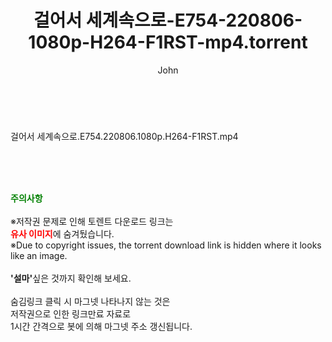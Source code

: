 ﻿---
layout: post
title:  "걸어서 세계속으로-E754-220806-1080p-H264-F1RST-mp4.torrent"
author: John
categories: [ 방송/음악 ]
tags: [  ]
image:  
description: "걸어서 세계속으로-E754-220806-1080p-H264-F1RST-mp4 torrent 정보 공유"
toc: true
toc_sticky: true
---

<br>
<div class="view-img">
<a class="view_image" href="http://torrentmobile60.com/bbs/view_image.php?fn=%2Fdata%2Ffile%2Fmusic%2F2697634418_Fi5BLw4d_d7de4742c265bef7ae7b3d32c30677e98829cb29.jpg" target="_blank"><img alt="" class="img-tag" content="http://torrentmobile60.com/data/file/music/2697634418_Fi5BLw4d_d7de4742c265bef7ae7b3d32c30677e98829cb29.jpg" itemprop="image" src="http://torrentmobile60.com/data/file/music/thumb-2697634418_Fi5BLw4d_d7de4742c265bef7ae7b3d32c30677e98829cb29_835x2229.jpg"/></a></div><div class="view-content" itemprop="description">
<p>걸어서 세계속으로.E754.220806.1080p.H264-F1RST.mp4<br/></p> </div>
    
<br><br><br>
<p data-ke-size="size16"><b><span style="color: green;">주의사항</span></b><br /><br />※저작권 문제로 인해 토렌트 다운로드 링크는<br /><b><span style="color: red;">유사 이미지</span></b>에 숨겨뒀습니다.<br />※Due to copyright issues, the torrent download link is hidden where it looks like an image.<br /><br /><b>'설마'</b>싶은 것까지 확인해 보세요.<br /><br />숨김링크 클릭 시 마그넷 나타나지 않는 것은<br />저작권으로 인한 링크만료 자료로<br />1시간 간격으로 봇에 의해 마그넷 주소 갱신됩니다.</p>

